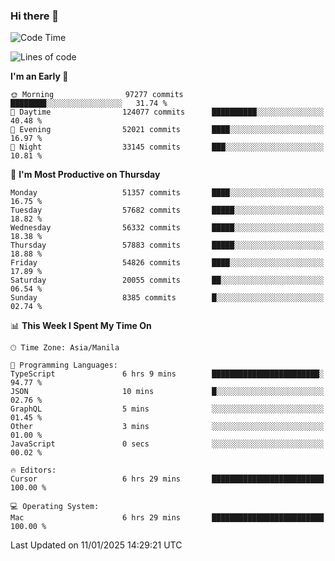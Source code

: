 ### Hi there 👋

<!--START_SECTION:waka-->
![Code Time](http://img.shields.io/badge/Code%20Time-5%2C770%20hrs%2039%20mins-blue)

![Lines of code](https://img.shields.io/badge/From%20Hello%20World%20I%27ve%20Written-117.7%20million%20lines%20of%20code-blue)

**I'm an Early 🐤** 

```text
🌞 Morning                97277 commits       ████████░░░░░░░░░░░░░░░░░   31.74 % 
🌆 Daytime                124077 commits      ██████████░░░░░░░░░░░░░░░   40.48 % 
🌃 Evening                52021 commits       ████░░░░░░░░░░░░░░░░░░░░░   16.97 % 
🌙 Night                  33145 commits       ███░░░░░░░░░░░░░░░░░░░░░░   10.81 % 
```
📅 **I'm Most Productive on Thursday** 

```text
Monday                   51357 commits       ████░░░░░░░░░░░░░░░░░░░░░   16.75 % 
Tuesday                  57682 commits       █████░░░░░░░░░░░░░░░░░░░░   18.82 % 
Wednesday                56332 commits       █████░░░░░░░░░░░░░░░░░░░░   18.38 % 
Thursday                 57883 commits       █████░░░░░░░░░░░░░░░░░░░░   18.88 % 
Friday                   54826 commits       ████░░░░░░░░░░░░░░░░░░░░░   17.89 % 
Saturday                 20055 commits       ██░░░░░░░░░░░░░░░░░░░░░░░   06.54 % 
Sunday                   8385 commits        █░░░░░░░░░░░░░░░░░░░░░░░░   02.74 % 
```


📊 **This Week I Spent My Time On** 

```text
🕑︎ Time Zone: Asia/Manila

💬 Programming Languages: 
TypeScript               6 hrs 9 mins        ████████████████████████░   94.77 % 
JSON                     10 mins             █░░░░░░░░░░░░░░░░░░░░░░░░   02.76 % 
GraphQL                  5 mins              ░░░░░░░░░░░░░░░░░░░░░░░░░   01.45 % 
Other                    3 mins              ░░░░░░░░░░░░░░░░░░░░░░░░░   01.00 % 
JavaScript               0 secs              ░░░░░░░░░░░░░░░░░░░░░░░░░   00.02 % 

🔥 Editors: 
Cursor                   6 hrs 29 mins       █████████████████████████   100.00 % 

💻 Operating System: 
Mac                      6 hrs 29 mins       █████████████████████████   100.00 % 
```


 Last Updated on 11/01/2025 14:29:21 UTC
<!--END_SECTION:waka-->


<!--
**rad182/rad182** is a ✨ _special_ ✨ repository because its `README.md` (this file) appears on your GitHub profile.

Here are some ideas to get you started:

- 🔭 I’m currently working on ...
- 🌱 I’m currently learning ...
- 👯 I’m looking to collaborate on ...
- 🤔 I’m looking for help with ...
- 💬 Ask me about ...
- 📫 How to reach me: ...
- 😄 Pronouns: ...
- ⚡ Fun fact: ...
-->
